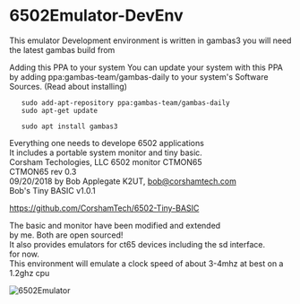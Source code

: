 # 6502Emulator-DevEnv
This emulator Development environment is written in gambas3
you will need the latest gambas build from

Adding this PPA to your system
You can update your system with this PPA by adding 
ppa:gambas-team/gambas-daily to your system's Software Sources. (Read about installing)
```
   sudo add-apt-repository ppa:gambas-team/gambas-daily
   sudo apt-get update
   
   sudo apt install gambas3
```
Everything one needs to develope 6502 applications\
It includes a portable system monitor and tiny basic.\
Corsham Techologies, LLC 6502 monitor CTMON65\
CTMON65 rev 0.3\
09/20/2018 by Bob Applegate K2UT, bob@corshamtech.com\
Bob's Tiny BASIC v1.0.1

https://github.com/CorshamTech/6502-Tiny-BASIC

The basic and monitor have been modified and extended\
by me. Both are open sourced!\
It also provides emulators for ct65 devices including the sd interface.\
for now.\
This environment will emulate a clock speed of about 3-4mhz at best on a 1.2ghz cpu

![6502Emulator](https://user-images.githubusercontent.com/2708327/154162741-a5479201-9aef-44a3-ac79-8bf3bab45559.png)
